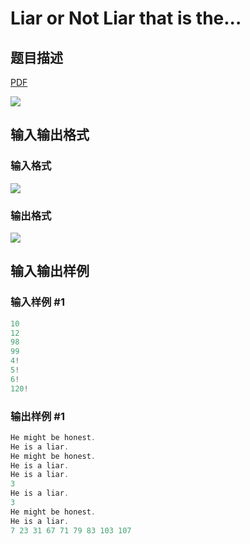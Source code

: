 # Liar or Not Liar that is the...

## 题目描述

[problemUrl]: https://uva.onlinejudge.org/index.php?option=com_onlinejudge&Itemid=8&category=14&page=show_problem&problem=1149

[PDF](https://uva.onlinejudge.org/external/102/p10208.pdf)

![](https://cdn.luogu.com.cn/upload/vjudge_pic/UVA10208/1d4d4723caebc75fa3be4861eda993a8f6556e5f.png)

## 输入输出格式

### 输入格式

![](https://cdn.luogu.com.cn/upload/vjudge_pic/UVA10208/01e6328451e0bc7d47c2ac464cfa30f04acce5dc.png)

### 输出格式

![](https://cdn.luogu.com.cn/upload/vjudge_pic/UVA10208/bb9d92acf5e5f08e48880e4ebdfadd59b7f10f1a.png)

## 输入输出样例

### 输入样例 #1

```cpp
10
12
98
99
4!
5!
6!
120!
```


### 输出样例 #1

```cpp
He might be honest.
He is a liar.
He might be honest.
He is a liar.
He is a liar.
3
He is a liar.
3
He might be honest.
He is a liar.
7 23 31 67 71 79 83 103 107
```


